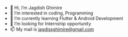 - 👋 Hi, I’m Jagdish Ghimire
- 👀 I’m interested in coding, Programming
- 🌱 I’m currently learning Flutter & Android Development
- 💞️ I’m looking for Internship opportunity
- 📫 My mail is jagdissghimire@gmail.com

<!---
jagdish1111Ghimire/jagdish1111Ghimire is a ✨ special ✨ repository because its `README.md` (this file) appears on your GitHub profile.
You can click the Preview link to take a look at your changes.
--->
